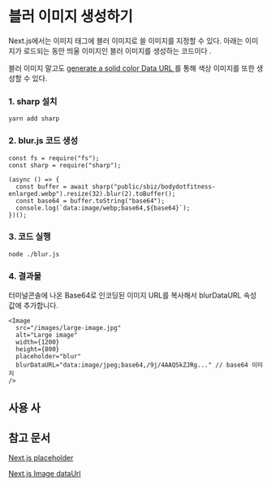 # 블러 이미지 생성하기

Next.js에서는 이미지 태그에 블러 이미지로 쓸 이미지를 지정할 수 있다. 아래는 이미지가 로드되는 동안 띄울 이미지인 블러 이미지를 생성하는 코드이다 .

블러 이미지 말고도 [generate a solid color Data URL ](https://png-pixel.com/) 를 통해 색상 이미지를 또한 생성할 수 있다.

### 1. sharp 설치

`yarn add sharp`

### 2. blur.js 코드 생성

```
const fs = require("fs");
const sharp = require("sharp");

(async () => {
  const buffer = await sharp("public/sbiz/bodydotfitness-enlarged.webp").resize(32).blur(2).toBuffer();
  const base64 = buffer.toString("base64");
  console.log(`data:image/webp;base64,${base64}`);
})();
```

### 3. 코드 실행

`node ./blur.js`

### 4. 결과물

터미널콘솔에 나온 Base64로 인코딩된 이미지 URL를 복사해서 blurDataURL 속성 값에 추가합니다.

```
<Image
  src="/images/large-image.jpg"
  alt="Large image"
  width={1200}
  height={800}
  placeholder="blur"
  blurDataURL="data:image/jpeg;base64,/9j/4AAQSkZJRg..." // base64 이미지
/>
```

## 사용 사

## 참고 문서

[Next.js placeholder](https://nextjs.org/docs/app/api-reference/components/image#placeholder)

[Next.js Image dataUrl](https://nextjs.org/docs/app/api-reference/components/image#blurdataurl)
